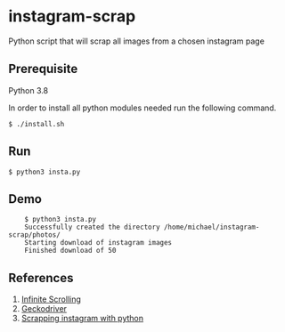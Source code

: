# instagram-scrap
Python script that will scrap all images from a chosen instagram page


## Prerequisite
Python 3.8

In order to install all python modules needed run the following command.

	$ ./install.sh

## Run
	$ python3 insta.py

## Demo
        $ python3 insta.py 
        Successfully created the directory /home/michael/instagram-scrap/photos/ 
        Starting download of instagram images
        Finished download of 50


## References

1. [Infinite Scrolling](https://michaeljsanders.com/2017/05/12/scrapin-and-scrollin.html)
2. [Geckodriver](https://github.com/sundowndev/PhoneInfoga/issues/84)
3. [Scrapping instagram with python](https://medium.com/@srujana.rao2/scraping-instagram-with-python-using-selenium-and-beautiful-soup-8b72c186a058)
